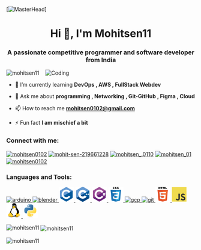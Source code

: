 [![MasterHead](https://static.vecteezy.com/system/resources/previews/000/457/353/original/vector-programming-flat-line-design-black-and-white-doodle-style-design-in-blue-banners-and-illustrations-of-business-and-technology-themes.jpg)]
<h1 align="center">Hi 👋, I'm Mohitsen11</h1>
<h3 align="center">A passionate competitive programmer and software developer from India</h3>
<img align="right" alt="Coding" width="400" src="https://raw.githubusercontent.com/abhisheknaiidu/abhisheknaiidu/master/code.gif">

<p align="left"> <img src="https://komarev.com/ghpvc/?username=mohitsen11&label=Profile%20views&color=0e75b6&style=flat" alt="mohitsen11" /> </p>

- 🌱 I’m currently learning **DevOps , AWS , FullStack Webdev**

- 💬 Ask me about **programming , Networking , Git-GitHub , Figma , Cloud**

- 📫 How to reach me **mohitsen0102@gmail.com**

- ⚡ Fun fact **I am mischief a bit**

<h3 align="left">Connect with me:</h3>
<p align="left">
<a href="https://twitter.com/mohitsen0102" target="blank"><img align="center" src="https://raw.githubusercontent.com/rahuldkjain/github-profile-readme-generator/master/src/images/icons/Social/twitter.svg" alt="mohitsen0102" height="30" width="40" /></a>
<a href="https://linkedin.com/in/mohit-sen-219661228" target="blank"><img align="center" src="https://raw.githubusercontent.com/rahuldkjain/github-profile-readme-generator/master/src/images/icons/Social/linked-in-alt.svg" alt="mohit-sen-219661228" height="30" width="40" /></a>
<a href="https://instagram.com/mohitsen_.0110" target="blank"><img align="center" src="https://raw.githubusercontent.com/rahuldkjain/github-profile-readme-generator/master/src/images/icons/Social/instagram.svg" alt="mohitsen_.0110" height="30" width="40" /></a>
<a href="https://www.codechef.com/users/mohitsen_01" target="blank"><img align="center" src="https://cdn.jsdelivr.net/npm/simple-icons@3.1.0/icons/codechef.svg" alt="mohitsen_01" height="30" width="40" /></a>
<a href="https://www.hackerrank.com/mohitsen0102" target="blank"><img align="center" src="https://raw.githubusercontent.com/rahuldkjain/github-profile-readme-generator/master/src/images/icons/Social/hackerrank.svg" alt="mohitsen0102" height="30" width="40" /></a>
</p>

<h3 align="left">Languages and Tools:</h3>
<p align="left"> <a href="https://www.arduino.cc/" target="_blank" rel="noreferrer"> <img src="https://cdn.worldvectorlogo.com/logos/arduino-1.svg" alt="arduino" width="40" height="40"/> </a> <a href="https://www.blender.org/" target="_blank" rel="noreferrer"> <img src="https://download.blender.org/branding/community/blender_community_badge_white.svg" alt="blender" width="40" height="40"/> </a> <a href="https://www.cprogramming.com/" target="_blank" rel="noreferrer"> <img src="https://raw.githubusercontent.com/devicons/devicon/master/icons/c/c-original.svg" alt="c" width="40" height="40"/> </a> <a href="https://www.w3schools.com/cpp/" target="_blank" rel="noreferrer"> <img src="https://raw.githubusercontent.com/devicons/devicon/master/icons/cplusplus/cplusplus-original.svg" alt="cplusplus" width="40" height="40"/> </a> <a href="https://www.w3schools.com/cs/" target="_blank" rel="noreferrer"> <img src="https://raw.githubusercontent.com/devicons/devicon/master/icons/csharp/csharp-original.svg" alt="csharp" width="40" height="40"/> </a> <a href="https://www.w3schools.com/css/" target="_blank" rel="noreferrer"> <img src="https://raw.githubusercontent.com/devicons/devicon/master/icons/css3/css3-original-wordmark.svg" alt="css3" width="40" height="40"/> </a> <a href="https://cloud.google.com" target="_blank" rel="noreferrer"> <img src="https://www.vectorlogo.zone/logos/google_cloud/google_cloud-icon.svg" alt="gcp" width="40" height="40"/> </a> <a href="https://git-scm.com/" target="_blank" rel="noreferrer"> <img src="https://www.vectorlogo.zone/logos/git-scm/git-scm-icon.svg" alt="git" width="40" height="40"/> </a> <a href="https://www.w3.org/html/" target="_blank" rel="noreferrer"> <img src="https://raw.githubusercontent.com/devicons/devicon/master/icons/html5/html5-original-wordmark.svg" alt="html5" width="40" height="40"/> </a> <a href="https://developer.mozilla.org/en-US/docs/Web/JavaScript" target="_blank" rel="noreferrer"> <img src="https://raw.githubusercontent.com/devicons/devicon/master/icons/javascript/javascript-original.svg" alt="javascript" width="40" height="40"/> </a> <a href="https://www.linux.org/" target="_blank" rel="noreferrer"> <img src="https://raw.githubusercontent.com/devicons/devicon/master/icons/linux/linux-original.svg" alt="linux" width="40" height="40"/> </a> <a href="https://www.python.org" target="_blank" rel="noreferrer"> <img src="https://raw.githubusercontent.com/devicons/devicon/master/icons/python/python-original.svg" alt="python" width="40" height="40"/> </a> </p>

<p><img align="left" src="https://github-readme-stats.vercel.app/api/top-langs?username=mohitsen11&show_icons=true&locale=en&layout=compact" alt="mohitsen11" /></p>

<p>&nbsp;<img align="center" src="https://github-readme-stats.vercel.app/api?username=mohitsen11&show_icons=true&locale=en" alt="mohitsen11" /></p>

<p><img align="center" src="https://github-readme-streak-stats.herokuapp.com/?user=mohitsen11&" alt="mohitsen11" /></p>

